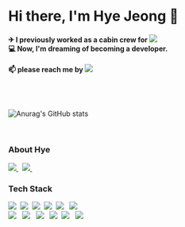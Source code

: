 <!--
### Hi there 👋


**hyeye1/hyeye1** is a ✨ _special_ ✨ repository because its `README.md` (this file) appears on your GitHub profile.

Here are some ideas to get you started:

- 🔭 I’m currently working on ...
- 🌱 I’m currently learning ...
- 👯 I’m looking to collaborate on ...
- 🤔 I’m looking for help with ...
- 💬 Ask me about ...
- 📫 How to reach me: ...
- 😄 Pronouns: ...
- ⚡ Fun fact: ...
-->
# Hi there, I'm Hye Jeong 👋 
#### ✈ I previously worked as a cabin crew for <img src="https://img.shields.io/badge/Emirates-D71921?style=flat-square&logo=Emirates&logoColor=white"/></a> <br> 💻 Now, I'm dreaming of becoming a developer. <br><br> 📫 please reach me by <img alig src="https://img.shields.io/badge/-hye.93@hotmail.com-0078D4?style=flat-square&logo=MicrosoftOutlook&logoColor=white" />

<br><br>

![Anurag's GitHub stats](https://github-readme-stats.vercel.app/api?username=hyeye1&show_icons=true&theme=graywhite)

<br>

### About Hye

<p>
	<a href="https://dogpaws.tistory.com/">
        <img src="https://img.shields.io/badge/tistory-EE4C2C?style=flat-square&logo=Thingiverse&logoColor=white&link=https://dogpaws.tistory.com/"/>
	</a>&nbsp;
	<a href="https://github.com/hyeye1?tab=overview&from=2021-01-01&to=2021-01-09">
	<img src="https://img.shields.io/badge/GitHub-181717?style=flat-square&logo=Github&logoColor=white&link=https://www.instagram.com/hyexox/"/>
	</a>&nbsp;
	<!-- <a href="">
 	<img alig src="https://img.shields.io/badge/-Portfolio-white?style=flat-square&logo=Notion&logoColor=black" />
	</a> -->
</p> 

### Tech Stack
<p>
             <img src="https://img.shields.io/badge/HTML5-f16524?style=flat-square&logo=HTML5&logoColor=white"/></a>&nbsp 
             <img src="https://img.shields.io/badge/CSS3-28a4d8?style=flat-square&logo=CSS3&logoColor=white"/></a>&nbsp 
             <img src="https://img.shields.io/badge/Bootstrap-6e43a3?style=flat-square&logo=Bootstrap&logoColor=white"/></a>&nbsp 
             <img src="https://img.shields.io/badge/JavaScript-f7e018?style=flat-square&logo=JavaScript&logoColor=white"/></a>&nbsp 
             <img src="https://img.shields.io/badge/jQuery-0769AD?style=flat-square&logo=jQuery&logoColor=white"/></a> &nbsp
             <img src="https://img.shields.io/badge/JSON-000000?style=flat-square&logo=JSON&logoColor=white"/></a> &nbsp <br>
             <img src="https://img.shields.io/badge/Java-007396?style=flat-square&logo=Java&logoColor=white"/></a> &nbsp
             <img src="https://img.shields.io/badge/Spring-6DB33F?style=flat-square&logo=Spring&logoColor=white"/></a> &nbsp
             <img src="https://img.shields.io/badge/Oracle-F80000?style=flat-square&logo=Oracle&logoColor=white"/></a> &nbsp
             <img src="https://img.shields.io/badge/Git-f05030?style=flat-square&logo=Git&logoColor=white"/></a>&nbsp 
             <img src="https://img.shields.io/badge/Arduino-00979D?style=flat-square&logo=Arduino&logoColor=white"/></a> &nbsp
             <img src="https://img.shields.io/badge/ApacheTomcat-F8DC75?style=flat-square&logo=ApacheTomcat&logoColor=black"/></a>
</p>

<br>
